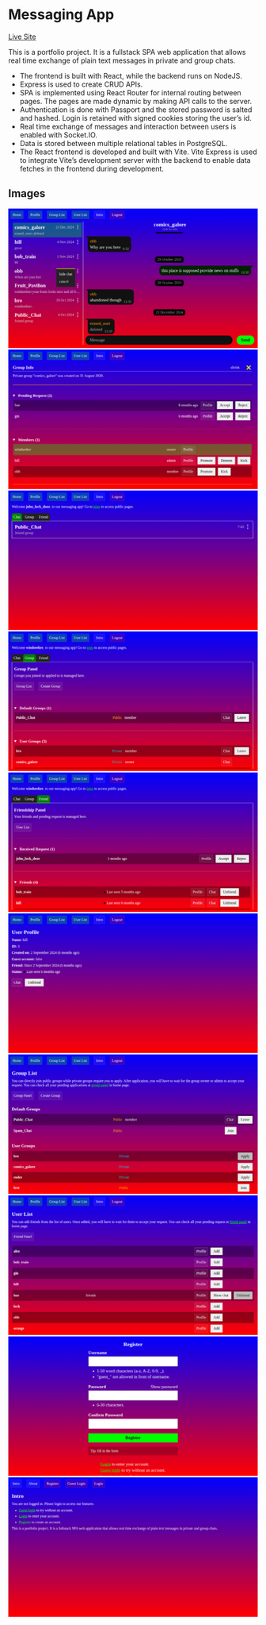 # Messaging App

[Live Site](https://messaging-app-production-b3c6.up.railway.app)

This is a portfolio project. It is a fullstack SPA web application that allows real time exchange of plain text messages in private and group chats.

- The frontend is built with React, while the backend runs on NodeJS.
- Express is used to create CRUD APIs.
- SPA is implemented using React Router for internal routing between pages. The pages are made dynamic by making API calls to the server.
- Authentication is done with Passport and the stored password is salted and hashed. Login is retained with signed cookies storing the user’s id.
- Real time exchange of messages and interaction between users is enabled with Socket.IO.
- Data is stored between multiple relational tables in PostgreSQL.
- The React frontend is developed and built with Vite. Vite Express is used to integrate Vite’s development server with the backend to enable data fetches in the frontend during development.

## Images

![Chat Room](/docs/chat_room.png)
![Group Info](/docs/group_info.png)
![Home](/docs/home.png)
![Group Panel](/docs/group_panel.png)
![Friendship Panel](/docs/friendship_panel.png)
![Profile](/docs/profile.png)
![Group List](/docs/group_list.png)
![User List](/docs/user_list.png)
![Register](/docs/register.png)
![Index](/docs/index.png)
